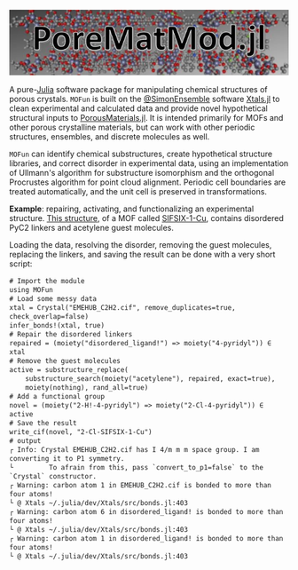 ![logo.JPG](logo.JPG)

A pure-[Julia](https://julialang.org/) software package for manipulating chemical
structures of porous crystals.  `MOFun` is built on the
[@SimonEnsemble](https://SimonEnsemble.github.io) software
[Xtals.jl](https://github.com/SimonEnsemble/Xtals.jl) to clean experimental and
calculated data and provide novel hypothetical structural inputs to
[PorousMaterials.jl](https://github.com/SimonEnsemble/PorousMaterials.jl).  It is
intended primarily for MOFs and other porous crystalline materials, but can work
with other periodic structures, ensembles, and discrete molecules as well.

`MOFun` can identify chemical substructures, create hypothetical structure
libraries, and correct disorder in experimental data, using an implementation
of Ullmann's algorithm for substructure isomorphism and the orthogonal Procrustes
algorithm for point cloud alignment.  Periodic cell boundaries are treated
automatically, and the unit cell is preserved in transformations.

**Example**: repairing, activating, and functionalizing an experimental
structure.  [This structure](https://dx.doi.org/10.5517/ccdc.csd.cc1ldj8s), of
a MOF called [SIFSIX-1-Cu](https://dx.doi.org/10.1126/science.aaf2458), contains
disordered PyC2 linkers and acetylene guest molecules.

Loading the data, resolving the disorder, removing the guest molecules, replacing
the linkers, and saving the result can be done with a very short script:

```jldoctest; output=false
# Import the module
using MOFun
# Load some messy data
xtal = Crystal("EMEHUB_C2H2.cif", remove_duplicates=true, check_overlap=false)
infer_bonds!(xtal, true)
# Repair the disordered linkers
repaired = (moiety("disordered_ligand!") => moiety("4-pyridyl")) ∈ xtal
# Remove the guest molecules
active = substructure_replace(
    substructure_search(moiety("acetylene"), repaired, exact=true), 
    moiety(nothing), rand_all=true)
# Add a functional group
novel = (moiety("2-H!-4-pyridyl") => moiety("2-Cl-4-pyridyl")) ∈ active
# Save the result
write_cif(novel, "2-Cl-SIFSIX-1-Cu")
# output
┌ Info: Crystal EMEHUB_C2H2.cif has I 4/m m m space group. I am converting it to P1 symmetry.
└         To afrain from this, pass `convert_to_p1=false` to the `Crystal` constructor.
┌ Warning: carbon atom 1 in EMEHUB_C2H2.cif is bonded to more than four atoms!
└ @ Xtals ~/.julia/dev/Xtals/src/bonds.jl:403
┌ Warning: carbon atom 6 in disordered_ligand! is bonded to more than four atoms!
└ @ Xtals ~/.julia/dev/Xtals/src/bonds.jl:403
┌ Warning: carbon atom 1 in disordered_ligand! is bonded to more than four atoms!
└ @ Xtals ~/.julia/dev/Xtals/src/bonds.jl:403
```
